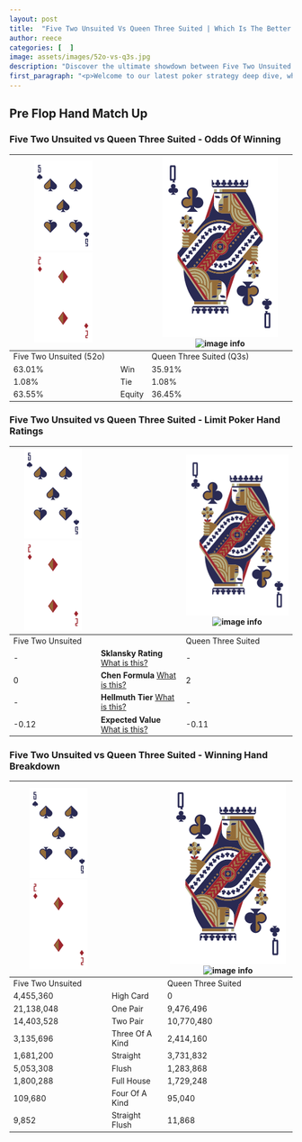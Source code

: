 ```yaml
---
layout: post
title:  "Five Two Unsuited Vs Queen Three Suited | Which Is The Better Hand In Poker? A Complete Guide"
author: reece
categories: [  ]
image: assets/images/52o-vs-q3s.jpg
description: "Discover the ultimate showdown between Five Two Unsuited and Queen Three Suited in poker! Uncover the odds, strategies, and scenarios where one hand triumphs over the other. Get ready to up your poker game with this thrilling analysis."
first_paragraph: "<p>Welcome to our latest poker strategy deep dive, where we're pitting two distinct hands against each other in a high-stakes showdown: Five Two Unsuited vs Queen Three Suited.</p><p>In the dynamic world of poker, every decision counts, and knowing which hand holds the upper hand is key to your success at the table.</p><p>In this article, we'll dissect these two hands, explore the scenarios where one dominates the other, and equip you with the knowledge to make strategic choices that can tip the odds in your favor.</p><p>Get ready to unravel the intriguing dynamics of these poker hands and elevate your game to new heights.</p>"
---
```




[comment]: # (sp0)

## Pre Flop Hand Match Up

<div class="table hand-ratings" markdown="1"> 



### Five Two Unsuited vs Queen Three Suited - Odds Of Winning


    
| ![image info](assets/images/hand1/5.png) ![image info](assets/images/hand1/2o.png) |  | ![image info](assets/images/hand2/Q.png) ![image info](assets/images/hand2/3s.png) |
| -------- | -------- | -------- |
| Five Two Unsuited (52o) |  | Queen Three Suited (Q3s) |
| 63.01% | Win | 35.91% |
| 1.08% | Tie | 1.08% |
| 63.55% | Equity | 36.45% |




[comment]: # (sp1)



### Five Two Unsuited vs Queen Three Suited - Limit Poker Hand Ratings


    
| ![image info](assets/images/hand1/5.png) ![image info](assets/images/hand1/2o.png) |  | ![image info](assets/images/hand2/Q.png) ![image info](assets/images/hand2/3s.png) |
| -------- | -------- | -------- |
| Five Two Unsuited |  | Queen Three Suited |
| - | **Sklansky Rating** [What is this?](/sklansky-rating-explained) | - |
| 0 | **Chen Formula** [What is this?](/chen-formula-explained) | 2 |
| - | **Hellmuth Tier** [What is this?](/Hellmuth-tier-explained) | - |
| -0.12 | **Expected Value** [What is this?](/expected-value-explained) | -0.11 |




[comment]: # (sp2)



### Five Two Unsuited vs Queen Three Suited - Winning Hand Breakdown


    
| ![image info](assets/images/hand1/5.png) ![image info](assets/images/hand1/2o.png) |  | ![image info](assets/images/hand2/Q.png) ![image info](assets/images/hand2/3s.png) |
| -------- | -------- | -------- |
| Five Two Unsuited |  | Queen Three Suited |
| 4,455,360 | High Card | 0 |
| 21,138,048 | One Pair | 9,476,496 |
| 14,403,528 | Two Pair | 10,770,480 |
| 3,135,696 | Three Of A Kind | 2,414,160 |
| 1,681,200 | Straight | 3,731,832 |
| 5,053,308 | Flush | 1,283,868 |
| 1,800,288 | Full House | 1,729,248 |
| 109,680 | Four Of A Kind | 95,040 |
| 9,852 | Straight Flush | 11,868 |




[comment]: # (sp3)



</div>

[comment]: # (sp4)



[comment]: # (sp5)

